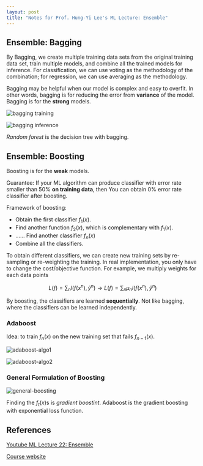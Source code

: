 ```yaml
---
layout: post
title: "Notes for Prof. Hung-Yi Lee's ML Lecture: Ensemble"
---
```


## Ensemble: Bagging

By Bagging, we create multiple training data sets from the original training data set, train multiple models, and combine all the trained models for inference. For classification, we can use voting as the methodology of the combination; for regression, we can use averaging as the methodology.

Bagging may be helpful when our model is complex and easy to overfit. In other words, bagging is for reducing the error from **variance** of the model. Bagging is for the **strong** models.

![bagging training](https://baliuzeger.github.io/sjl/assets/images/HYL_ML_22_ensemble/bagging-train.png)

![bagging inference](https://baliuzeger.github.io/sjl/assets/images/HYL_ML_22_ensemble/bagging-inference.png)

*Random forest* is the decision tree with bagging.

## Ensemble: Boosting

Boosting is for the **weak** models.

Guarantee: If your ML algorithm can produce classifier with error rate smaller than 50% **on training data**, then You can obtain 0% error rate classifier after boosting.

Framework of boosting:
- Obtain the first classifier $f_1(x)$.
- Find another function $f_2(x)$, which is complementary with $f_1(x)$.
- ...... Find another classifier  $f_n(x)$
- Combine all the classifiers.

To obtain different classifiers, we can create new training sets by re-sampling or re-weighting the training. In real implementation, you only have to change the cost/objective function. For example, we multiply weights for each data points

$$ L(f) = \sum_n l(f(x^n), \hat{y}^n) \to L(f) = \sum_n \mu_n l(f(x^n), \hat{y}^n) $$

By boosting, the classifiers are learned **sequentially**. Not like bagging, where the classifiers can be learned independently.

### Adaboost

Idea: to train $f_{n}(x)$ on the new training set that fails $f_{n-1}(x)$.

![adaboost-algo1](https://baliuzeger.github.io/sjl/assets/images/HYL_ML_22_ensemble/adaboost-algo1.png)

![adaboost-algo2](https://baliuzeger.github.io/sjl/assets/images/HYL_ML_22_ensemble/adaboost-algo2.png)

### General Formulation of Boosting

![general-boosting](https://baliuzeger.github.io/sjl/assets/images/HYL_ML_22_ensemble/general-boosting.png)

Finding the $f_t(x)$s is *gradient boostint*. Adaboost is the gradient boosting with exponential loss function.

## References

[Youtube ML Lecture 22: Ensemble](https://youtu.be/tH9FH1DH5n0)

[Course website](http://speech.ee.ntu.edu.tw/~tlkagk/courses_ML17_2.html)
